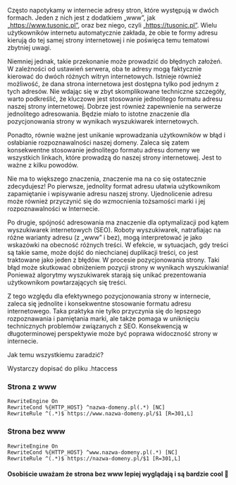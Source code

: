 Często napotykamy w internecie adresy stron, które występują w dwóch formach. Jeden z nich jest z dodatkiem „www”, jak „https://www.tusonic.pl”, oraz bez niego, czyli „https://tusonic.pl”. Wielu użytkowników internetu automatycznie zakłada, że obie te formy adresu kierują do tej samej strony internetowej i nie poświęca temu tematowi zbytniej uwagi.

Niemniej jednak, takie przekonanie może prowadzić do błędnych założeń. W zależności od ustawień serwera, oba te adresy mogą faktycznie kierować do dwóch różnych witryn internetowych. Istnieje również możliwość, że dana strona internetowa jest dostępna tylko pod jednym z tych adresów. Nie wdając się w zbyt skomplikowane techniczne szczegóły, warto podkreślić, że kluczowe jest stosowanie jednolitego formatu adresu naszej strony internetowej. Dobrze jest również zapewnienie na serwerze jednolitego adresowania. Będzie miało to istotne znaczenie dla pozycjonowania strony w wynikach wyszukiwarek internetowych.

Ponadto, równie ważne jest unikanie wprowadzania użytkowników w błąd i osłabianie rozpoznawalności naszej domeny. Zaleca się zatem konsekwentne stosowanie jednolitego formatu adresu domeny we wszystkich linkach, które prowadzą do naszej strony internetowej. Jest to ważne z kilku powodów.

Nie ma to większego znaczenia, znaczenie ma na co się ostatecznie zdecydujesz!
Po pierwsze, jednolity format adresu ułatwia użytkownikom zapamiętanie i wpisywanie adresu naszej strony. Ujednolicenie adresu może również przyczynić się do wzmocnienia tożsamości marki i jej rozpoznawalności w Internecie.

Po drugie, spójność adresowania ma znaczenie dla optymalizacji pod kątem wyszukiwarek internetowych (SEO). Roboty wyszukiwarek, natrafiając na różne warianty adresu (z „www” i bez), mogą interpretować je jako wskazówki na obecność różnych treści. W efekcie, w sytuacjach, gdy treści są takie same, może dojść do niechcianej duplikacji treści, co jest traktowane jako jeden z błędów. W procesie pozycjonowania strony. Taki błąd może skutkować obniżeniem pozycji strony w wynikach wyszukiwania! Ponieważ algorytmy wyszukiwarek starają się unikać prezentowania użytkownikom powtarzających się treści.

Z tego względu dla efektywnego pozycjonowania strony w internecie, zaleca się jednolite i konsekwentne stosowanie formatu adresu internetowego. Taka praktyka nie tylko przyczynia się do lepszego rozpoznawania i pamiętania marki, ale także pomaga w uniknięciu technicznych problemów związanych z SEO. Konsekwencją w długoterminowej perspektywie może być poprawa widoczność strony w internecie.

Jak temu wszystkiemu zaradzić?

Wystarczy dopisać do pliku .htaccess

### Strona z www
```
RewriteEngine On
RewriteCond %{HTTP_HOST} ^nazwa-domeny.pl(.*) [NC]
RewriteRule ^(.*)$ https://www.nazwa-domeny.pl/$1 [R=301,L]
```

### Strona bez www
```
RewriteEngine On
RewriteCond %{HTTP_HOST} ^www.nazwa-domeny.pl(.*) [NC]
RewriteRule ^(.*)$ https://nazwa-domeny.pl/$1 [R=301,L]
```

#### Osobiście uważam że strona bez www lepiej wyglądają i są bardzie cool 🙂